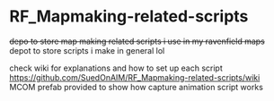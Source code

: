 # RF_Mapmaking-related-scripts
~~depo to store map making related scripts i use in my ravenfield maps~~  
depot to store scripts i make in general lol

check wiki for explanations and how to set up each script  
https://github.com/SuedOnAIM/RF_Mapmaking-related-scripts/wiki  
MCOM prefab provided to show how capture animation script works  
